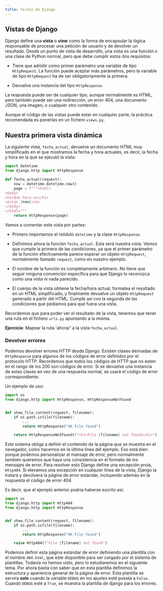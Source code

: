 ```yaml
---
title: Vistas de Django
---
```


## Vistas de Django

Django define una **vista** o **view** como la forma de encapsular la
lógica responsable de procesar una petición de usuario y de devolver un
resultado. Desde un punto de vista de desarrollo, una vista es una
función o una clase de Python normal, pero que debe cumplir estos dos
requisitos:

- Tiene que admitir como primer parámetro una variable de tipo
  `HttpRequest`. La función puede aceptar más parámetros, pero la
  variable de tipo `HttpRequest` ha de ser obligatoriamente la
  primera.

- Devuelve una instancia del tipo `HttpResponse`.

La respuesta puede ser de cualquier tipo, aunque normalmente es HTML,
pero también puede ser una redirección, un error 404, una documento
JSON, una imagen, o cualquier otro contenido.

Aunque el código de las vistas puede estar en cualquier parte, la
práctica recomendada es ponerlas en un fichero `views.py`.

## Nuestra primera vista dinámica

La siguiente vista, `fecha_actual`, devuelve un documento HTML muy
simplificado en el que mostramos la fecha y hora actuales, es decir, la
fecha y hora en la que se ejecutó la vista:

```python
import datetime
from django.http import HttpResponse

def fecha_actual(request):
    now = datetime.datetime.now()
    page = f"""<html>
<body>
<h1>Qué hora es</h1>
<p>Las {now}</p>
</body>
</html>"""
    return HttpResponse(page)
```

Vamos a comentar esta vista por partes:

- Primero importamos el módulo `datetime` y la clase `HttpResponse`.

- Definimos ahora la función `fecha_actual`. Esta será nuestra vista.
  Vemos que cumple la primera de las condiciones, ya que el primer
  parámetro de la función efectivamente parece esperar un objeto
  `HttpRequest`, normalmente llamado `request`, como en nuestro
  ejemplo.

- El nombre de la función es completamente arbitrario. No tiene que
  seguir ninguna convención específica para que Django lo reconozca
  como una vista ni nada parecido.

- El cuerpo de la vista obtiene la fecha/hora actual, formatea el
  resultado en un HTML simplificado, y finalmente devuelve un objeto
  `HttpRequest` generado a partir del HTML. Cumple así con la segunda
  de las condiciones que pedíamos para que fuera
  una vista.

Recordemos que para poder ver el resultado de la vista, tenemos que
tener una ruta en el fichero `urls.py` apuntando a la misma.

**Ejercicio**: Mapear la ruta 'ahora/' a la vista `fecha_actual`.

### Devolver errores

Podemos devolver errores HTTP desde Django. Existen clases derivadas de
`HttpResponse` para algunos de los códigos de error definidos por el protocolo
HTTP. Recordemos que todos los códigos de HTTP que no esten en el rango de los
200 son códigos de error. Si se devuelve una instancia de estas clases en vez
de una respuesta normal, se usará el código de error correspondiente.

Un ejemplo de uso:

```py
import os
from django.http import HttpResponse, HttpResponseNotFound


def show_file_content(request, filename):
    if os.path.isfile(filename):
        ...
        return HttpResponse("OK File found")

    return HttpResponseNotFound(f"<h1>File {filename} not found</h1>")
```

Este sistema obliga a definir el contenido de la página que se muestra en
el navegador, como hacemos en la última línea del ejemplo. Eso está
bien porque podemos personalizar el mansaje de error, pero normalmente
también queremos que haya una consistencia en el formato de los mensajes de error. Para resolver esto
Django define una excepción proia, `Http404`. Si elevamos una excepción en
cualquier línea de la vista, Django la tratará y devolverá la página de error
estandar, incluyendo además en la respuesta el código de error 404.

Es decir, que el ejemplo anterior podria haberse escrito así:

```py
import os
from django.http import Http404
from django.http import HttpResponse


def show_file_content(request, filename):
    if os.path.isfile(filename):
        ...
        return HttpResponse("OK File found")

    raise Http404(f"File {filename} not found")
```

Podemos definir esta página estándar de error definiendo una plantilla con el
nombre `404.html`, que este disponible para ser cargado por el sistema de
plantillas. Todavía no hemos visto, pero lo estudiaremos en el siguiente tema.
Por ahora basta con saber que en esta plantilla definimos la estructura y
apariencia general de la página de error. Esta plantilla se servira **solo**
cuando la variable `DEBUG` en los ajustes esté puesta a `False`. Cuando `DEBUG`
esté a `True`, se muestra la plantilla de django para los errores.
